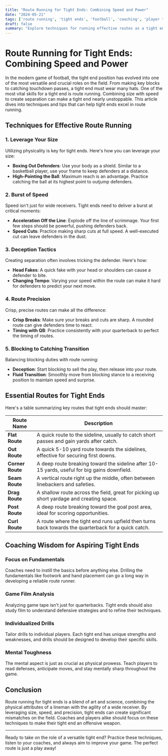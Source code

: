 ```yaml
---
title: "Route Running for Tight Ends: Combining Speed and Power"
date: "2024-05-21"
tags: ['route running', 'tight ends', 'football', 'coaching', 'player tips', 'speed', 'power', 'techniques']
draft: false
summary: "Explore techniques for running effective routes as a tight end, focusing on using size and speed to create separation."
---
```


# Route Running for Tight Ends: Combining Speed and Power

In the modern game of football, the tight end position has evolved into one of the most versatile and crucial roles on the field. From making key blocks to catching touchdown passes, a tight end must wear many hats. One of the most vital skills for a tight end is route running. Combining size with speed to create separation can make a tight end nearly unstoppable. This article dives into techniques and tips that can help tight ends excel in route running.

## Techniques for Effective Route Running

### 1. **Leverage Your Size**

Utilizing physicality is key for tight ends. Here's how you can leverage your size:

- **Boxing Out Defenders**: Use your body as a shield. Similar to a basketball player, use your frame to keep defenders at a distance.
- **High-Pointing the Ball**: Maximum reach is an advantage. Practice catching the ball at its highest point to outjump defenders.

### 2. **Burst of Speed**

Speed isn't just for wide receivers. Tight ends need to deliver a burst at critical moments:

- **Acceleration Off the Line**: Explode off the line of scrimmage. Your first few steps should be powerful, pushing defenders back.
- **Speed Cuts**: Practice making sharp cuts at full speed. A well-executed cut can leave defenders in the dust.

### 3. **Deception Tactics**

Creating separation often involves tricking the defender. Here's how:

- **Head Fakes**: A quick fake with your head or shoulders can cause a defender to bite.
- **Changing Tempo**: Varying your speed within the route can make it hard for defenders to predict your next move.

### 4. **Route Precision**

Crisp, precise routes can make all the difference:

- **Crisp Breaks**: Make sure your breaks and cuts are sharp. A rounded route can give defenders time to react.
- **Timing with QB**: Practice consistently with your quarterback to perfect the timing of routes.

### 5. **Blocking to Catching Transition**

Balancing blocking duties with route running:

- **Deception**: Start blocking to sell the play, then release into your route.
- **Fluid Transition**: Smoothly move from blocking stance to a receiving position to maintain speed and surprise.

## Essential Routes for Tight Ends

Here's a table summarizing key routes that tight ends should master:

| **Route Name**      | **Description**                                                                                       |
|---------------------|-------------------------------------------------------------------------------------------------------|
| **Flat Route**      | A quick route to the sideline, usually to catch short passes and gain yards after catch.             |
| **Out Route**       | A quick 5-10 yard route towards the sidelines, effective for securing first downs.                   |
| **Corner Route**    | A deep route breaking toward the sideline after 10-15 yards, useful for big gains downfield.         |
| **Seam Route**      | A vertical route right up the middle, often between linebackers and safeties.                         |
| **Drag Route**      | A shallow route across the field, great for picking up short yardage and creating space.              |
| **Post Route**      | A deep route breaking toward the goal post area, ideal for scoring opportunities.                    |
| **Curl Route**      | A route where the tight end runs upfield then turns back towards the quarterback for a quick catch.  |

## Coaching Wisdom for Aspiring Tight Ends

### Focus on Fundamentals

Coaches need to instill the basics before anything else. Drilling the fundamentals like footwork and hand placement can go a long way in developing a reliable route runner.

### Game Film Analysis

Analyzing game tape isn't just for quarterbacks. Tight ends should also study film to understand defensive strategies and to refine their techniques.

### Individualized Drills

Tailor drills to individual players. Each tight end has unique strengths and weaknesses, and drills should be designed to develop their specific skills.

### Mental Toughness

The mental aspect is just as crucial as physical prowess. Teach players to read defenses, anticipate moves, and stay mentally sharp throughout the game.

## Conclusion

Route running for tight ends is a blend of art and science, combining the physical attributes of a lineman with the agility of a wide receiver. By leveraging size, speed, and precision, tight ends can create significant mismatches on the field. Coaches and players alike should focus on these techniques to make their tight end an offensive weapon.

---

Ready to take on the role of a versatile tight end? Practice these techniques, listen to your coaches, and always aim to improve your game. The perfect route is just a play away!
```